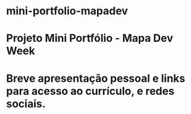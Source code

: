 # mini-portfolio-mapadev
# Projeto Mini Portfólio - Mapa Dev Week
# Breve apresentação pessoal e links para acesso ao currículo, e redes sociais.
